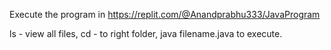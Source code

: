 Execute the program in
https://replit.com/@Anandprabhu333/JavaProgram

ls - view all files, 
cd - to right folder,
java filename.java to execute.
